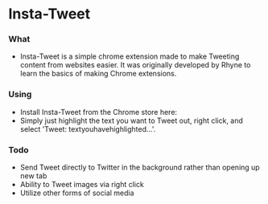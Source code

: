 # Insta-Tweet

### What
- Insta-Tweet is a simple chrome extension made to make Tweeting content from websites easier. It was originally developed by Rhyne to learn the basics of making Chrome extensions. 

### Using
- Install Insta-Tweet from the Chrome store here: 
- Simply just highlight the text you want to Tweet out, right click, and select 'Tweet: textyouhavehighlighted...'.

### Todo
- Send Tweet directly to Twitter in the background rather than opening up new tab
- Ability to Tweet images via right click
- Utilize other forms of social media
